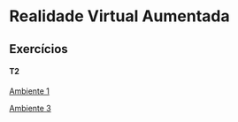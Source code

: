 # Realidade Virtual Aumentada

## Exercícios

#### T2

[Ambiente 1](https://karlaflorentino.github.io/RVA-2021/T2/T2_Ambiente1.html)

[Ambiente 3](https://karlaflorentino.github.io/RVA-2021/T2/T2_Ambiente3.html)
